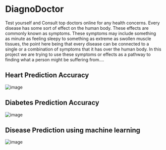 # DiagnoDoctor
Test yourself and Consult top doctors online for any health concerns.
Every disease has some sort of effect on the human body. These effects are commonly known as symptoms. These symptoms may include something as minute as feeling sleepy to something as extreme as swollen muscle tissues, the point here being that every disease can be connected to a single or a combination of symptoms that it has over the human body. In this project we are trying to use these symptoms or effects as a pathway to finding what a person might be suffering from....

## Heart Prediction Accuracy
![image](https://user-images.githubusercontent.com/51109416/95674122-c4072000-0bcb-11eb-8821-9f2ab27ddb0f.png)
## Diabetes Prediction Accuracy
![image](https://user-images.githubusercontent.com/51109416/95674824-527da080-0bd0-11eb-8ce9-a29cd2c3b09b.png)
## Disease Prediction using machine learning
![image](https://user-images.githubusercontent.com/51109416/101022423-64a80980-3597-11eb-8dd0-b963d4b7238b.png)


